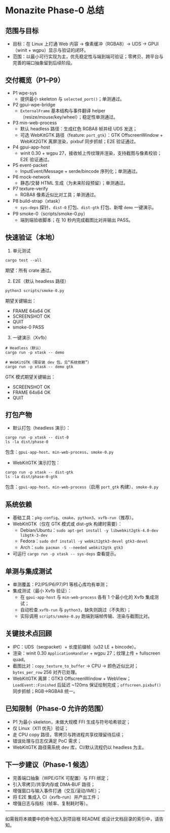 # Monazite Phase‑0 总结

## 范围与目标
- 目标：在 Linux 上打通 Web 内容 → 像素缓冲（RGBA8）→ UDS → GPUI（winit + wgpu）显示与验证的闭环。
- 范围：以最小可行实现为主，优先稳定性与端到端可验证；零拷贝、跨平台与完善的端口抽象留到后续阶段。

## 交付概览（P1–P9）
- P1 wpe-sys
  - 提供最小 skeleton 与 `selected_port()`；单测通过。
- P2 gpui-wpe-bridge
  - `ExternalFrame` 基本结构与事件翻译 helper（resize/mouse/key/wheel）；稳定性单测通过。
- P3 min-web-process
  - 默认 headless 路径：生成红色 RGBA8 帧并经 UDS 发送；
  - 可选 WebKitGTK 路径（feature: `port_gtk`）：GTK OffscreenWindow + WebKit2GTK 离屏渲染，pixbuf 同步抓帧；E2E 验证通过。
- P4 gpui-app-host
  - winit 0.30 + wgpu 27，接收帧上传纹理并渲染，支持截图与像素校验；E2E 验证通过。
- P5 event-packet
  - InputEvent/Message + serde/bincode 序列化；单测通过。
- P6 mock-network
  - 静态/交替 HTML 生成（为未来阶段预留）；单测通过。
- P7 texture-verify
  - RGBA8 像素近似比对工具；单测通过。
- P8 build-strap（xtask）
  - `sys-deps` 探针、`dist-0` 打包、`dist-gtk` 打包、新增 `demo` 一键演示。
- P9 smoke-0（scripts/smoke-0.py）
  - 端到端验收脚本；在 10 秒内完成截图比对并输出 PASS。

## 快速验证（本地）
1) 单元测试
```
cargo test --all
```
期望：所有 crate 通过。

2) E2E（默认 headless 路径）
```
python3 scripts/smoke-0.py
```
期望关键输出：
- FRAME 64x64 OK
- SCREENSHOT OK
- QUIT
- smoke-0 PASS

3) 一键演示（Xvfb）
```
# Headless（默认）
cargo run -p xtask -- demo

# WebKitGTK（需安装 dev 包，见“系统依赖”）
cargo run -p xtask -- demo gtk
```
GTK 模式期望关键输出：
- SCREENSHOT OK
- FRAME 64x64 OK
- QUIT

## 打包产物
- 默认打包（headless 演示）：
```
cargo run -p xtask -- dist-0
ls -la dist/phase-0
```
包含：`gpui-app-host`、`min-web-process`、`smoke-0.py`

- WebKitGTK 演示打包：
```
cargo run -p xtask -- dist-gtk
ls -la dist/phase-0-gtk
```
包含：`gpui-app-host`、`min-web-process`（启用 `port_gtk` 构建）、`smoke-0.py`

## 系统依赖
- 基础工具：`pkg-config`、`cmake`、`python3`、`xvfb-run`（推荐）。
- WebKitGTK（仅在 GTK 模式或 dist-gtk 构建时需要）：
  - Debian/Ubuntu：`sudo apt-get install -y libwebkit2gtk-4.0-dev libgtk-3-dev`
  - Fedora：`sudo dnf install -y webkit2gtk3-devel gtk3-devel`
  - Arch：`sudo pacman -S --needed webkit2gtk gtk3`
- 可运行 `cargo run -p xtask -- sys-deps` 查看提示。

## 单测与集成测试
- 单测覆盖：P2/P5/P6/P7/P1 等核心库均有单测；
- 集成测试（最小 Xvfb 验证）：
  - 在 `gpui-app-host` 与 `min-web-process` 各有 1 个最小化的 Xvfb 集成测试；
  - 自动检查 `xvfb-run` 与 `python3`，缺失则跳过（不失败）；
  - 实际调用 `scripts/smoke-0.py` 跑端到端帧传输、渲染与截图比对。

## 关键技术点回顾
- IPC：UDS（seqpacket）+ 长度前缀帧（u32 LE + bincode）。
- 渲染：winit 0.30 `ApplicationHandler` + wgpu 27；纹理上传 + fullscreen quad。
- 截图比对：`copy_texture_to_buffer` → CPU → 颜色近似比对；`bytes_per_row` 256 对齐已处理。
- WebKitGTK 离屏：GTK3 OffscreenWindow + WebView；`LoadEvent::Finished` 后延迟 ~120ms 保证绘制完成；`offscreen.pixbuf()` 同步抓帧；RGB→RGBA8 统一。

## 已知限制（Phase‑0 允许的范围）
- P1 为最小 skeleton，未做大规模 FFI 生成与符号哈希锁定；
- 仅 Linux（X11 优先）验证；
- 走 CPU copy 路径，零拷贝与跨进程共享纹理留待后续；
- 错误处理与日志仅满足 PoC 需求；
- WebKitGTK 路径需系统 dev 库，CI/默认流程仍以 headless 为主。

## 下一步建议（Phase‑1 候选）
- 完善端口抽象（WPE/GTK 可配置）与 FFI 绑定；
- 引入零拷贝/共享内存或 DMA‑BUF 路径；
- 增强窗口与输入事件打通（交互/滚动/IME）；
- 将 E2E 集成入 CI（xvfb-run）并产出工件；
- 增强日志与指标（帧率、复制耗时等）。

---
如需我将本摘要中的命令加入到项目根 README 或设计文档目录的索引中，请告知。

